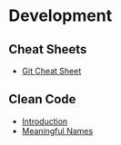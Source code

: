 # Development

## Cheat Sheets

* [Git Cheat Sheet](https://rogerdudler.github.io/git-guide/files/git_cheat_sheet.pdf)

## Clean Code

* [Introduction](Clean-Code--Introduction.md)
* [Meaningful Names](Clean-Code--Meaningful-Names.md)